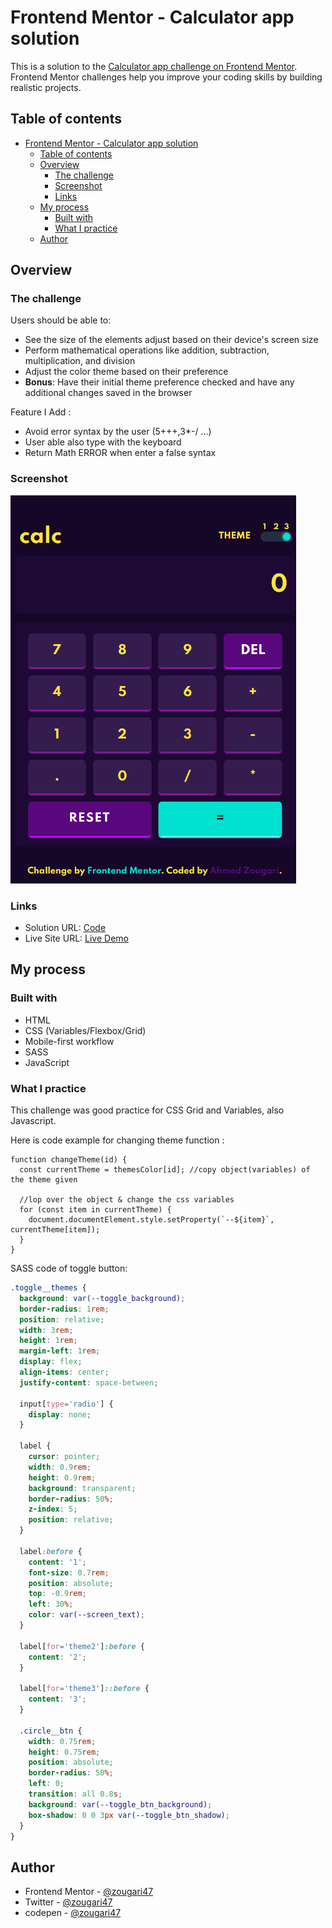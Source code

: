 # Frontend Mentor - Calculator app solution

This is a solution to the [Calculator app challenge on Frontend Mentor](https://www.frontendmentor.io/challenges/calculator-app-9lteq5N29). Frontend Mentor challenges help you improve your coding skills by building realistic projects.

## Table of contents

- [Frontend Mentor - Calculator app solution](#frontend-mentor---calculator-app-solution)
  - [Table of contents](#table-of-contents)
  - [Overview](#overview)
    - [The challenge](#the-challenge)
    - [Screenshot](#screenshot)
    - [Links](#links)
  - [My process](#my-process)
    - [Built with](#built-with)
    - [What I practice](#what-i-practice)
  - [Author](#author)

## Overview

### The challenge

Users should be able to:

- See the size of the elements adjust based on their device's screen size
- Perform mathematical operations like addition, subtraction, multiplication, and division
- Adjust the color theme based on their preference
- **Bonus**: Have their initial theme preference checked and have any additional changes saved in the browser

Feature I Add :

- Avoid error syntax by the user (5+++,3\*-/ ...)
- User able also type with the keyboard
- Return Math ERROR when enter a false syntax

### Screenshot

![](./src/images/screenshot.png)

### Links

- Solution URL: [Code](https://github.com/zougari47/calculator-app-main)
- Live Site URL: [Live Demo](https://zougari47.github.io/calculator-app-main/index.html)

## My process

### Built with

- HTML
- CSS (Variables/Flexbox/Grid)
- Mobile-first workflow
- SASS
- JavaScript

### What I practice

This challenge was good practice for CSS Grid and Variables, also Javascript.

Here is code example for changing theme function :

```Js
function changeTheme(id) {
  const currentTheme = themesColor[id]; //copy object(variables) of the theme given

  //lop over the object & change the css variables
  for (const item in currentTheme) {
    document.documentElement.style.setProperty(`--${item}`, currentTheme[item]);
  }
}
```

SASS code of toggle button:

```scss
.toggle__themes {
  background: var(--toggle_background);
  border-radius: 1rem;
  position: relative;
  width: 3rem;
  height: 1rem;
  margin-left: 1rem;
  display: flex;
  align-items: center;
  justify-content: space-between;

  input[type='radio'] {
    display: none;
  }

  label {
    cursor: pointer;
    width: 0.9rem;
    height: 0.9rem;
    background: transparent;
    border-radius: 50%;
    z-index: 5;
    position: relative;
  }

  label:before {
    content: '1';
    font-size: 0.7rem;
    position: absolute;
    top: -0.9rem;
    left: 30%;
    color: var(--screen_text);
  }

  label[for='theme2']:before {
    content: '2';
  }

  label[for='theme3']::before {
    content: '3';
  }

  .circle__btn {
    width: 0.75rem;
    height: 0.75rem;
    position: absolute;
    border-radius: 50%;
    left: 0;
    transition: all 0.8s;
    background: var(--toggle_btn_background);
    box-shadow: 0 0 3px var(--toggle_btn_shadow);
  }
}
```

## Author

- Frontend Mentor - [@zougari47](https://www.frontendmentor.io/profile/zougari47)
- Twitter - [@zougari47](https://www.twitter.com/zougari47)
- codepen - [@zougari47](https://codepen.io/zougari47)
